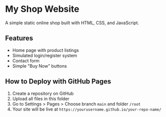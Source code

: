 # My Shop Website

A simple static online shop built with HTML, CSS, and JavaScript.

## Features
- Home page with product listings
- Simulated login/register system
- Contact form
- Simple "Buy Now" buttons

## How to Deploy with GitHub Pages

1. Create a repository on GitHub
2. Upload all files in this folder
3. Go to Settings > Pages > Choose branch `main` and folder `/root`
4. Your site will be live at `https://yourusername.github.io/your-repo-name/`